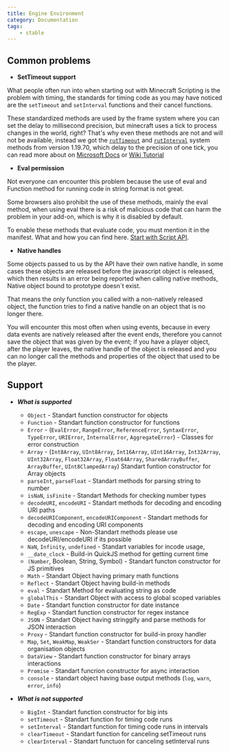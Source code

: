 ```yaml
---
title: Engine Environment
category: Documentation
tags:
    - stable
---
```



## Common problems

- **SetTimeout support**

What people often run into when starting out with Minecraft Scripting is the problem with timing, the standards for timing code as you may have noticed are the `setTimeout` and `setInterval` functions and their cancel functions.

These standardized methods are used by the frame system where you can set the delay to millisecond precision, but minecraft uses a tick to process changes in the world, right? That's why even these methods are not and will not be available, instead we got the [`rutTimeout`](https://learn.microsoft.com/en-us/minecraft/creator/scriptapi/minecraft/server/system#runtimeout) and [`rutInterval`](https://learn.microsoft.com/en-us/minecraft/creator/scriptapi/minecraft/server/system#runinterval) system methods from version 1.19.70, which delay to the precision of one tick, you can read more about on [Microsoft Docs](https://learn.microsoft.com/en-us/minecraft/creator/scriptapi/minecraft/server/system) or [Wiki Tutorial](./script-server.md#scheduling)

- **Eval permission**

Not everyone can encounter this problem because the use of eval and Function method for running code in string format is not great.

Some browsers also prohibit the use of these methods, mainly the eval method, when using eval there is a risk of malicious code that can harm the problem in your add-on, which is why it is disabled by default.

To enable these methods that evaluate code, you must mention it in the manifest. What and how you can find here. [Start with Script API](/scripting/starting-scripts.md).

- **Native handles**

Some objects passed to us by the API have their own native handle, in some cases these objects are released before the javascript object is released, which then results in an error being reported when calling native methods, Native object bound to prototype doesn´t exist.

That means the only function you called with a non-natively released object, the function tries to find a native handle on an object that is no longer there.

You will encounter this most often when using events, because in every data events are natively released after the event ends, therefore you cannot save the object that was given by the event; if you have a player object, after the player leaves, the native handle of the object is released and you can no longer call the methods and properties of the object that used to be the player.

## Support

- ***What is supported***
  - `Object` - Standart function constructor for objects
  - `Function` - Standart function constructor for functions
  - `Error` - (`EvalError`, `RangeError`, `ReferenceError`, `SyntaxError`, `TypeError`, `URIError`, `InternalError`, `AggregateError`) - Classes for error construction
  - `Array` - (`Int8Array`, `UInt8Array`, `Int16Array`, `UInt16Array`, `Int32Array`, `UInt32Array`, `Float32Array`, `Float64Array`, `SharedArrayBuffer`, `ArrayBuffer`, `UInt8ClampedArray`) Standart funtion constructor for Array objects
  - `parseInt`, `parseFloat` - Standart methods for parsing string to number
  - `isNaN`, `isFinite` - Standart Methods for checking number types
  - `decodeURI`, `encodeURI` - Standart methods for decoding and encoding URI paths
  - `decodeURIComponent`, `encodeURIComponent` - Standart methods for decoding and encoding URI components
  - `escape`, `unescape` - Non-Standart methods please use decodeURI/encodeURI if its possible
  - `NaN`, `Infinity`, `undefined` - Standart variables for incode usage,
  - `__date_clock` - Build-in QuickJS method for getting current time
  - `(Number`, Boolean, String, Symbol) - Standart functon constructor for JS primitives
  - `Math` - Standart Object having primary math functions
  - `Reflect` - Standart Object having build-in methods
  - `eval` - Standart Method for evaluating string as code
  - `globalThis` - Standart Object with access to global scoped variables
  - `Date` - Standart function constructor for date instance
  - `RegExp` - Standart function constructor for regex instance
  - `JSON` -  Standart Object having stringgify and parse methods for JSON interaction
  - `Proxy` - Standart function constructor for build-in proxy handler
  - `Map`, `Set`, `WeakMap`, `WeakSer` - Standart function constructors for data organisation objects
  - `DataView` - Standart function constructor for binary arrays interactions
  - `Promise` - Standart funcrion constructor for async interaction
  - `console` - standart object having base output methods (`log`, `warn`, `error`, `info`)

- ***What is not supported***
  - `BigInt` - Standart function constructor for big ints
  - `setTimeout` - Standart function for timing code runs
  - `setInterval` - Standart function for timing code runs in intervals
  - `clearTimeout` - Standart function for canceling setTimeout runs
  - `clearInterval` - Standart functuon for canceling setInterval runs